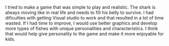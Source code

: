I tried to make a game that was simple to play and realistic.
The shark is always moving like in real life and needs to fill his belly to survive.
I had dificulties with getting Visual studio to work and that resulted in a lot of time wasted.
If I had time to improve, I would use better graphics and develop more types of fishes with unique personalities and characteristics.
I think that would help give personality to the game and make it more enjoyable for kids.
